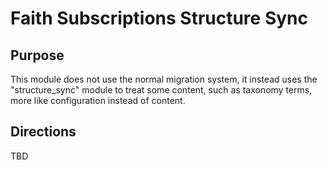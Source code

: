# Faith Subscriptions Structure Sync

## Purpose

This module does not use the normal migration system, it instead uses the "structure_sync" module to treat some content, such as taxonomy terms, more like configuration instead of content.

## Directions

TBD